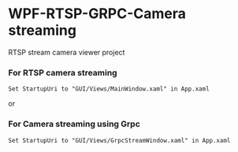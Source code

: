 # WPF-RTSP-GRPC-Camera streaming
RTSP stream camera viewer project

### For RTSP camera streaming
```
Set StartupUri to "GUI/Views/MainWindow.xaml" in App.xaml
```
or

### For Camera streaming using Grpc
```
Set StartupUri to "GUI/Views/GrpcStreamWindow.xaml" in App.xaml
```
